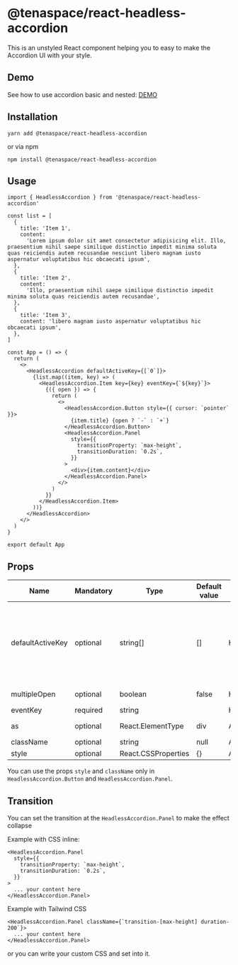 # @tenaspace/react-headless-accordion

This is an unstyled React component helping you to easy to make the Accordion UI with your style.

## Demo

See how to use accordion basic and nested: [DEMO](https://react-package.tenaspace.com/react-headless-accordion)

## Installation

```shell
yarn add @tenaspace/react-headless-accordion
```

or via npm

```shell
npm install @tenaspace/react-headless-accordion
```

## Usage

```tsx
import { HeadlessAccordion } from '@tenaspace/react-headless-accordion'

const list = [
  {
    title: 'Item 1',
    content:
      'Lorem ipsum dolor sit amet consectetur adipisicing elit. Illo, praesentium nihil saepe similique distinctio impedit minima soluta quas reiciendis autem recusandae nesciunt libero magnam iusto aspernatur voluptatibus hic obcaecati ipsum',
  },
  {
    title: 'Item 2',
    content:
      'Illo, praesentium nihil saepe similique distinctio impedit minima soluta quas reiciendis autem recusandae',
  },
  {
    title: 'Item 3',
    content: 'libero magnam iusto aspernatur voluptatibus hic obcaecati ipsum',
  },
]

const App = () => {
  return (
    <>
      <HeadlessAccordion defaultActiveKey={[`0`]}>
        {list.map((item, key) => (
          <HeadlessAccordion.Item key={key} eventKey={`${key}`}>
            {({ open }) => {
              return (
                <>
                  <HeadlessAccordion.Button style={{ cursor: `pointer` }}>
                    {item.title} {open ? `-` : `+`}
                  </HeadlessAccordion.Button>
                  <HeadlessAccordion.Panel
                    style={{
                      transitionProperty: `max-height`,
                      transitionDuration: `0.2s`,
                    }}
                  >
                    <div>{item.content}</div>
                  </HeadlessAccordion.Panel>
                </>
              )
            }}
          </HeadlessAccordion.Item>
        ))}
      </HeadlessAccordion>
    </>
  )
}

export default App
```

## Props

| Name             | Mandatory | Type                | Default value | Component              | Note                                                                                                                                                                                                        |
| ---------------- | --------- | ------------------- | ------------- | ---------------------- | ----------------------------------------------------------------------------------------------------------------------------------------------------------------------------------------------------------- |
| defaultActiveKey | optional  | string[]            | []            | HeadlessAccordion      | Make the item you want open by default in the first load. Ex: `['0', '1']` => Item 1 and Item 2 will be opend in the first load. (The value must match with the `eventKey` of the `HeadlessAccordion.Item`) |
| multipleOpen     | optional  | boolean             | false         | HeadlessAccordion      | Set it `true` if you want to open multiple the Item                                                                                                                                                         |
| eventKey         | required  | string              |               | HeadlessAccordion.Item | The key ID of the Item                                                                                                                                                                                      |
| as               | optional  | React.ElementType              | div           | All                    | Set the tag HTML like whatever you want                                                                                                                                                                     |
| className        | optional  | string              | null          | All                    |                                                                                                                                                                                                             |
| style            | optional  | React.CSSProperties | {}            | All                    |                                                                                                                                                                                                             |

You can use the props `style` and `className` only in `HeadlessAccordion.Button` and `HeadlessAccordion.Panel`.

## Transition

You can set the transition at the `HeadlessAccordion.Panel` to make the effect collapse

Example with CSS inline:

```tsx
<HeadlessAccordion.Panel
  style={{
    transitionProperty: `max-height`,
    transitionDuration: `0.2s`,
  }}
>
  ... your content here
</HeadlessAccordion.Panel>
```

Example with Tailwind CSS

```tsx
<HeadlessAccordion.Panel className={`transition-[max-height] duration-200`}>
  ... your content here
</HeadlessAccordion.Panel>
```

or you can write your custom CSS and set into it.
